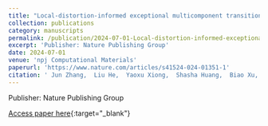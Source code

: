 ```yaml
---
title: "Local-distortion-informed exceptional multicomponent transition-metal carbides uncovered by machine learning"
collection: publications
category: manuscripts
permalink: /publication/2024-07-01-Local-distortion-informed-exceptional-multicomponent-transition-metal-carbides-uncovered-by-machine-learning
excerpt: 'Publisher: Nature Publishing Group'
date: 2024-07-01
venue: 'npj Computational Materials'
paperurl: 'https://www.nature.com/articles/s41524-024-01351-1'
citation: ' Jun Zhang,  Liu He,  Yaoxu Xiong,  Shasha Huang,  Biao Xu,  Shihua Ma,  Xuepeng Xiang,  Haijun Fu,  Jijung Kai,  Zhenggang Wu,  Shijun Zhao, &quot;Local-distortion-informed exceptional multicomponent transition-metal carbides uncovered by machine learning.&quot; npj Computational Materials, 2024.'
---
```

Publisher: Nature Publishing Group

[Access paper here](https://www.nature.com/articles/s41524-024-01351-1){:target="_blank"}

